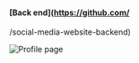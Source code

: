 #### [Back end](https://github.com/
/social-media-website-backend)


![Profile page](https://www.linkpicture.com/q/Screenshot-from-2023-05-14-15-51-06.png "Profile page")
